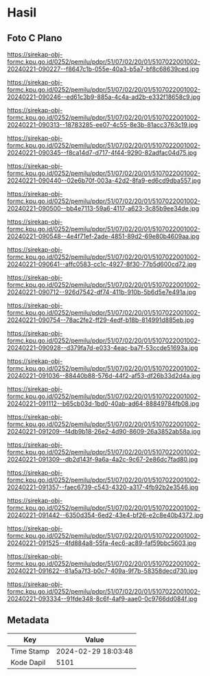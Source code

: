 # Hasil

## Foto C Plano

https://sirekap-obj-formc.kpu.go.id/0252/pemilu/pdpr/51/07/02/20/01/5107022001002-20240221-090227--f8647c1b-055e-40a3-b5a7-bf8c68639ced.jpg

https://sirekap-obj-formc.kpu.go.id/0252/pemilu/pdpr/51/07/02/20/01/5107022001002-20240221-090246--ed61c3b9-885a-4c4a-ad2b-e332f18658c9.jpg

https://sirekap-obj-formc.kpu.go.id/0252/pemilu/pdpr/51/07/02/20/01/5107022001002-20240221-090313--18783285-ee07-4c55-8e3b-81acc3763c19.jpg

https://sirekap-obj-formc.kpu.go.id/0252/pemilu/pdpr/51/07/02/20/01/5107022001002-20240221-090345--f8ca14d7-d717-4f44-9290-82adfac04d75.jpg

https://sirekap-obj-formc.kpu.go.id/0252/pemilu/pdpr/51/07/02/20/01/5107022001002-20240221-090440--02e6b70f-003a-42d2-8fa9-ed6cd9dba557.jpg

https://sirekap-obj-formc.kpu.go.id/0252/pemilu/pdpr/51/07/02/20/01/5107022001002-20240221-090500--bb4e7113-59a6-4117-a623-3c85b9ee34de.jpg

https://sirekap-obj-formc.kpu.go.id/0252/pemilu/pdpr/51/07/02/20/01/5107022001002-20240221-090548--4e4f71ef-2ade-4851-89d2-69e80b4609aa.jpg

https://sirekap-obj-formc.kpu.go.id/0252/pemilu/pdpr/51/07/02/20/01/5107022001002-20240221-090641--affc0583-cc1c-4927-8f30-77b5d600cd72.jpg

https://sirekap-obj-formc.kpu.go.id/0252/pemilu/pdpr/51/07/02/20/01/5107022001002-20240221-090712--926d7542-df74-411b-910b-5b6d5e7e491a.jpg

https://sirekap-obj-formc.kpu.go.id/0252/pemilu/pdpr/51/07/02/20/01/5107022001002-20240221-090754--78ac2fe2-ff29-4edf-b18b-814991d885eb.jpg

https://sirekap-obj-formc.kpu.go.id/0252/pemilu/pdpr/51/07/02/20/01/5107022001002-20240221-090928--d379fa7d-e033-4eac-ba7f-53ccde51693a.jpg

https://sirekap-obj-formc.kpu.go.id/0252/pemilu/pdpr/51/07/02/20/01/5107022001002-20240221-091036--88440b88-576d-44f2-af53-df26b33d2d4a.jpg

https://sirekap-obj-formc.kpu.go.id/0252/pemilu/pdpr/51/07/02/20/01/5107022001002-20240221-091112--b65cb03d-1bd0-40ab-ad64-88849784fb08.jpg

https://sirekap-obj-formc.kpu.go.id/0252/pemilu/pdpr/51/07/02/20/01/5107022001002-20240221-091209--f4db9b18-26e2-4d90-8609-26a3852ab58a.jpg

https://sirekap-obj-formc.kpu.go.id/0252/pemilu/pdpr/51/07/02/20/01/5107022001002-20240221-091309--db2d143f-9a6a-4a2c-9c67-2e86dc7fad80.jpg

https://sirekap-obj-formc.kpu.go.id/0252/pemilu/pdpr/51/07/02/20/01/5107022001002-20240221-091357--faec6739-c543-4320-a317-4fb92b2e3546.jpg

https://sirekap-obj-formc.kpu.go.id/0252/pemilu/pdpr/51/07/02/20/01/5107022001002-20240221-091442--6350d354-6ed2-43e4-bf26-e2c8e40b4372.jpg

https://sirekap-obj-formc.kpu.go.id/0252/pemilu/pdpr/51/07/02/20/01/5107022001002-20240221-091525--4fd884a8-55fa-4ec6-ac89-faf59bbc5603.jpg

https://sirekap-obj-formc.kpu.go.id/0252/pemilu/pdpr/51/07/02/20/01/5107022001002-20240221-091622--81a5a7f3-b0c7-409a-9f7b-58358decd730.jpg

https://sirekap-obj-formc.kpu.go.id/0252/pemilu/pdpr/51/07/02/20/01/5107022001002-20240221-093334--91fde348-8c6f-4af9-aae0-0c9766dd084f.jpg


## Metadata

| Key        | Value               |
| ---------- | ------------------- |
| Time Stamp | 2024-02-29 18:03:48 |
| Kode Dapil | 5101                |



